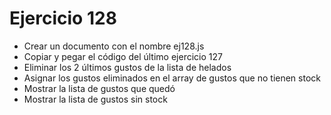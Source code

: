 # Ejercicio 128

* Crear un documento con el nombre ej128.js
* Copiar y pegar el código del último ejercicio 127
* Eliminar los 2 últimos gustos de la lista de helados
* Asignar los gustos eliminados en el array de gustos que no tienen stock
* Mostrar la lista de gustos que quedó
* Mostrar la lista de gustos sin stock